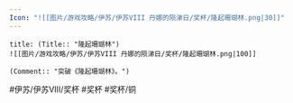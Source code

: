 ```yaml
---
Icon: "![[图片/游戏攻略/伊苏/伊苏VIII 丹娜的陨涕日/奖杯/隆起珊瑚林.png|30]]"
---
```

```ad-common-bronze-trophy
title: (Title:: "隆起珊瑚林")
![[图片/游戏攻略/伊苏/伊苏VIII 丹娜的陨涕日/奖杯/隆起珊瑚林.png|100]]

(Comment:: "突破《隆起珊瑚林》。")
```

#伊苏/伊苏VIII/奖杯 #奖杯 #奖杯/铜
